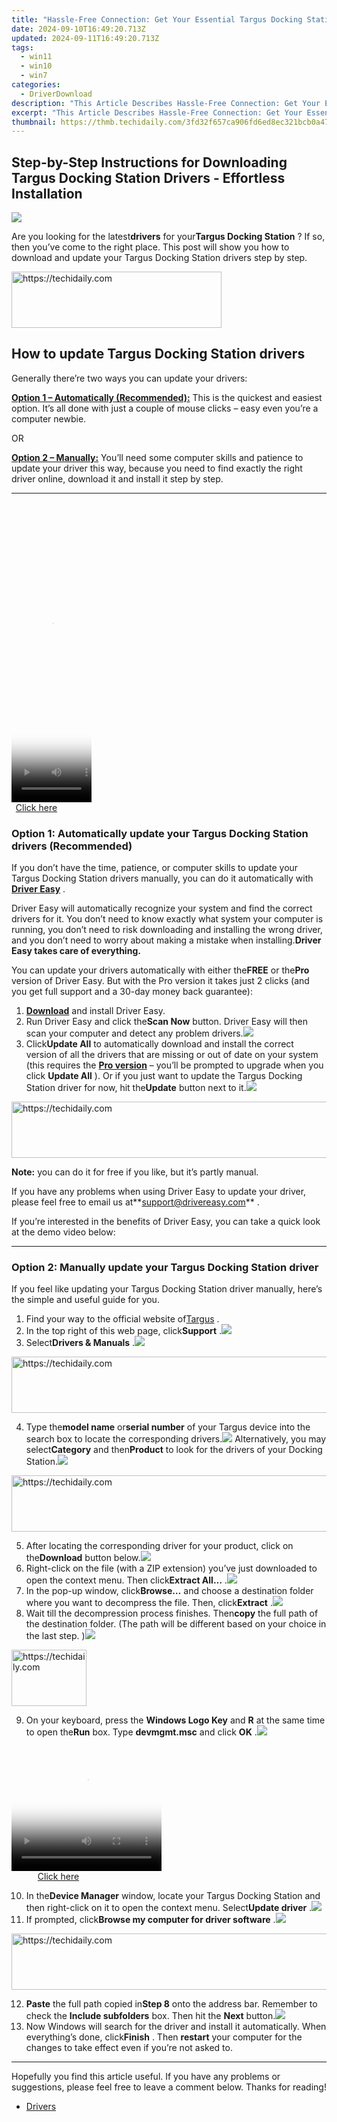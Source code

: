 ```yaml
---
title: "Hassle-Free Connection: Get Your Essential Targus Docking Station Drivers Installed Today!"
date: 2024-09-10T16:49:20.713Z
updated: 2024-09-11T16:49:20.713Z
tags:
  - win11
  - win10
  - win7
categories:
  - DriverDownload
description: "This Article Describes Hassle-Free Connection: Get Your Essential Targus Docking Station Drivers Installed Today!"
excerpt: "This Article Describes Hassle-Free Connection: Get Your Essential Targus Docking Station Drivers Installed Today!"
thumbnail: https://thmb.techidaily.com/3fd32f657ca906fd6ed8ec321bcb0a471e050e9fdbe1e0332d4aba568afc6cd5.jpg
---
```


## Step-by-Step Instructions for Downloading Targus Docking Station Drivers - Effortless Installation

![](https://images.drivereasy.com/wp-content/uploads/2019/07/image-161.png)

 Are you looking for the latest**drivers** for your**Targus Docking Station** ? If so, then you’ve come to the right place. This post will show you how to download and update your Targus Docking Station drivers step by step.





<!-- affiliate ads begin -->
<a href="https://aligracehair.sjv.io/c/5597632/2135416/19272" target="_top" id="2135416">
  <img src="//a.impactradius-go.com/display-ad/19272-2135416" border="0" alt="https://techidaily.com" width="336" height="90"/>
</a>
<img height="0" width="0" src="https://aligracehair.sjv.io/i/5597632/2135416/19272" style="position:absolute;visibility:hidden;" border="0" />
<!-- affiliate ads end -->




## How to update Targus Docking Station drivers

Generally there’re two ways you can update your drivers:

**[Option 1 – Automatically (Recommended):](https://www.drivereasy.com/knowledge/download-targus-docking-station-drivers-quick-easy/#option1)**  This is the quickest and easiest option. It’s all done with just a couple of mouse clicks – easy even you’re a computer newbie.

OR

[**Option 2 – Manually:**](https://tools.techidaily.com/drivereasy/download/) You’ll need some computer skills and patience to update your driver this way, because you need to find exactly the right driver online, download it and install it step by step.

---





<!-- affiliate ads begin -->
<span id="1977023">
					<video width="128" height="480" style="cursor:pointer"
           poster="//a.impactradius-go.com/display-clicktoplayimage/1977023.png"
           onclick="if(!this.playClicked){this.play();this.setAttribute('controls',true);this.playClicked=true;}">
	   <source src="//a.impactradius-go.com/display-ad/22993-1977023">
	   <img src="//a.impactradius-go.com/display-clicktoplayimage/1977023.png" style="border: none; height: 100%; width: 100%; object-fit: contain">
	</video>
	<div style="width:80px;text-align:center"><a href="javascript:window.open(decodeURIComponent('https%3A%2F%2Fhomestyler.sjv.io%2Fc%2F5597632%2F1977023%2F22993'), '_blank');void(0);">Click here</a></div>
</span>
<img height="0" width="0" src="https://imp.pxf.io/i/5597632/1977023/22993" style="position:absolute;visibility:hidden;" border="0" />
<!-- affiliate ads end -->




### Option 1: Automatically update your Targus Docking Station drivers (Recommended)

 If you don’t have the time, patience, or computer skills to update your Targus Docking Station drivers manually, you can do it automatically with **[Driver Easy](https://tools.techidaily.com/drivereasy/download/)**  .

 Driver Easy will automatically recognize your system and find the correct drivers for it. You don’t need to know exactly what system your computer is running, you don’t need to risk downloading and installing the wrong driver, and you don’t need to worry about making a mistake when installing.**Driver Easy takes care of everything.**

 You can update your drivers automatically with either the**FREE**  or the**Pro**  version of Driver Easy. But with the Pro version it takes just 2 clicks (and you get full support and a 30-day money back guarantee):

1. **[Download](https://tools.techidaily.com/drivereasy/download/)**  and install Driver Easy.
2. Run Driver Easy and click the**Scan Now** button. Driver Easy will then scan your computer and detect any problem drivers.![](https://images.drivereasy.com/wp-content/uploads/2019/05/Snap40.png)
3. Click**Update All** to automatically download and install the correct version of all the drivers that are missing or out of date on your system (this requires the **[Pro version](https://tools.techidaily.com/drivereasy/download/)**  – you’ll be prompted to upgrade when you click **Update All** ). Or if you just want to update the Targus Docking Station driver for now, hit the**Update** button next to it.![](https://images.drivereasy.com/wp-content/uploads/2019/05/image-361.png)





<!-- affiliate ads begin -->
<a href="https://appsumo.8odi.net/c/5597632/2130890/7443" target="_top" id="2130890">
  <img src="//a.impactradius-go.com/display-ad/7443-2130890" border="0" alt="https://techidaily.com" width="728" height="90"/>
</a>
<img height="0" width="0" src="https://appsumo.8odi.net/i/5597632/2130890/7443" style="position:absolute;visibility:hidden;" border="0" />
<!-- affiliate ads end -->




**Note:** you can do it for free if you like, but it’s partly manual.

 If you have any problems when using Driver Easy to update your driver, please feel free to email us at**<support@drivereasy.com>** .

 If you’re interested in the benefits of Driver Easy, you can take a quick look at the demo video below:

---

### Option 2: Manually update your Targus Docking Station driver

 If you feel like updating your Targus Docking Station driver manually, here’s the simple and useful guide for you.

1. Find your way to the official website of[Targus](https://us.targus.com/) .
2. In the top right of this web page, click**Support** .![](https://images.drivereasy.com/wp-content/uploads/2019/05/image-365.png)
3. Select**Drivers & Manuals** .![](https://images.drivereasy.com/wp-content/uploads/2019/05/image-367.png)




<!-- affiliate ads begin -->
<a href="https://ephamedtechinc.pxf.io/c/5597632/2137221/26400" target="_top" id="2137221">
  <img src="//a.impactradius-go.com/display-ad/26400-2137221" border="0" alt="https://techidaily.com" width="728" height="90"/>
</a>
<img height="0" width="0" src="https://ephamedtechinc.pxf.io/i/5597632/2137221/26400" style="position:absolute;visibility:hidden;" border="0" />
<!-- affiliate ads end -->




4. Type the**model name** or**serial number** of your Targus device into the search box to locate the corresponding drivers.![](https://images.drivereasy.com/wp-content/uploads/2019/05/image-368.png) Alternatively, you may select**Category** and then**Product** to look for the drivers of your Docking Station.![](https://images.drivereasy.com/wp-content/uploads/2019/07/image-160.png)




<!-- affiliate ads begin -->
<a href="https://unicoeye.pxf.io/c/5597632/2134242/18498" target="_top" id="2134242">
  <img src="//a.impactradius-go.com/display-ad/18498-2134242" border="0" alt="https://techidaily.com" width="728" height="90"/>
</a>
<img height="0" width="0" src="https://unicoeye.pxf.io/i/5597632/2134242/18498" style="position:absolute;visibility:hidden;" border="0" />
<!-- affiliate ads end -->




5. After locating the corresponding driver for your product, click on the**Download** button below.![](https://images.drivereasy.com/wp-content/uploads/2019/05/image-372.png)
6. Right-click on the file (with a ZIP extension) you’ve just downloaded to open the context menu. Then click**Extract All…** .![](https://images.drivereasy.com/wp-content/uploads/2019/05/image-375.png)
7. In the pop-up window, click**Browse…** and choose a destination folder where you want to decompress the file. Then, click**Extract** .![](https://images.drivereasy.com/wp-content/uploads/2019/05/image-376.png)
8. Wait till the decompression process finishes. Then**copy** the full path of the destination folder. (The path will be different based on your choice in the last step. )![](https://images.drivereasy.com/wp-content/uploads/2019/05/2019-05-20_15-47-31.png)




<!-- affiliate ads begin -->
<a href="https://aligracehair.sjv.io/c/5597632/2135364/19272" target="_top" id="2135364">
  <img src="//a.impactradius-go.com/display-ad/19272-2135364" border="0" alt="https://techidaily.com" width="120" height="90"/>
</a>
<img height="0" width="0" src="https://aligracehair.sjv.io/i/5597632/2135364/19272" style="position:absolute;visibility:hidden;" border="0" />
<!-- affiliate ads end -->




9. On your keyboard, press the **Windows Logo Key** and **R**  at the same time to open the**Run**  box. Type **devmgmt.msc** and click **OK** .![](https://images.drivereasy.com/wp-content/uploads/2019/05/Snap13-2.png)




<!-- affiliate ads begin -->
<span id="1912746">
					<video width="240" height="200" style="cursor:pointer"
           poster="//a.impactradius-go.com/display-clicktoplayimage/1912746.png"
           onclick="if(!this.playClicked){this.play();this.setAttribute('controls',true);this.playClicked=true;}">
	   <source src="//a.impactradius-go.com/display-ad/20231-1912746">
	   <img src="//a.impactradius-go.com/display-clicktoplayimage/1912746.png" style="border: none; height: 100%; width: 100%; object-fit: contain">
	</video>
	<div style="width:150px;text-align:center"><a href="javascript:window.open(decodeURIComponent('https%3A%2F%2Fmindmanager.sjv.io%2Fc%2F5597632%2F1912746%2F20231'), '_blank');void(0);">Click here</a></div>
</span>
<img height="0" width="0" src="https://imp.pxf.io/i/5597632/1912746/20231" style="position:absolute;visibility:hidden;" border="0" />
<!-- affiliate ads end -->




10. In the**Device Manager** window, locate your Targus Docking Station and then right-click on it to open the context menu. Select**Update driver** .![](https://images.drivereasy.com/wp-content/uploads/2019/05/Snap14-1.png)
11. If prompted, click**Browse my computer for driver software** .![](https://images.drivereasy.com/wp-content/uploads/2019/05/image-384.png)




<!-- affiliate ads begin -->
<a href="https://ephamedtechinc.pxf.io/c/5597632/2137215/26400" target="_top" id="2137215">
  <img src="//a.impactradius-go.com/display-ad/26400-2137215" border="0" alt="https://techidaily.com" width="728" height="90"/>
</a>
<img height="0" width="0" src="https://ephamedtechinc.pxf.io/i/5597632/2137215/26400" style="position:absolute;visibility:hidden;" border="0" />
<!-- affiliate ads end -->




12. **Paste** the full path copied in**Step 8** onto the address bar. Remember to check the **Include subfolders** box. Then hit the **Next** button.![](https://images.drivereasy.com/wp-content/uploads/2019/05/image-387.png)
13. Now Windows will search for the driver and install it automatically. When everything’s done, click**Finish** . Then **restart** your computer for the changes to take effect even if you’re not asked to.

---

 Hopefully you find this article useful. If you have any problems or suggestions, please feel free to leave a comment below. Thanks for reading!

* [Drivers](https://tools.techidaily.com/drivereasy/download/)

<ins class="adsbygoogle"
     style="display:block"
     data-ad-format="autorelaxed"
     data-ad-client="ca-pub-7571918770474297"
     data-ad-slot="1223367746"></ins>



<ins class="adsbygoogle"
     style="display:block"
     data-ad-client="ca-pub-7571918770474297"
     data-ad-slot="8358498916"
     data-ad-format="auto"
     data-full-width-responsive="true"></ins>



